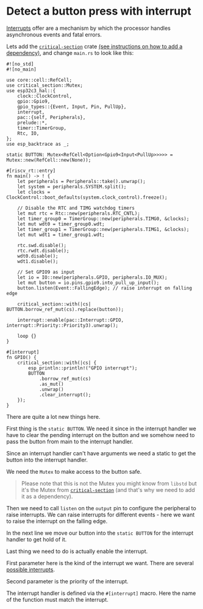 # Detect a button press with interrupt
[Interrupts] offer are a mechanism by which the processor handles asynchronous events and fatal errors.

Lets add the [`critical-section`] crate [(see instructions on how to add a dependency)], and change `main.rs` to look like this:
```rust,ignore
#![no_std]
#![no_main]

use core::cell::RefCell;
use critical_section::Mutex;
use esp32c3_hal::{
    clock::ClockControl,
    gpio::Gpio9,
    gpio_types::{Event, Input, Pin, PullUp},
    interrupt,
    pac::{self, Peripherals},
    prelude::*,
    timer::TimerGroup,
    Rtc, IO,
};
use esp_backtrace as _;

static BUTTON: Mutex<RefCell<Option<Gpio9<Input<PullUp>>>>> = Mutex::new(RefCell::new(None));

#[riscv_rt::entry]
fn main() -> ! {
    let peripherals = Peripherals::take().unwrap();
    let system = peripherals.SYSTEM.split();
    let clocks = ClockControl::boot_defaults(system.clock_control).freeze();

    // Disable the RTC and TIMG watchdog timers
    let mut rtc = Rtc::new(peripherals.RTC_CNTL);
    let timer_group0 = TimerGroup::new(peripherals.TIMG0, &clocks);
    let mut wdt0 = timer_group0.wdt;
    let timer_group1 = TimerGroup::new(peripherals.TIMG1, &clocks);
    let mut wdt1 = timer_group1.wdt;

    rtc.swd.disable();
    rtc.rwdt.disable();
    wdt0.disable();
    wdt1.disable();

    // Set GPIO9 as input
    let io = IO::new(peripherals.GPIO, peripherals.IO_MUX);
    let mut button = io.pins.gpio9.into_pull_up_input();
    button.listen(Event::FallingEdge); // raise interrupt on falling edge

    critical_section::with(|cs| BUTTON.borrow_ref_mut(cs).replace(button));

    interrupt::enable(pac::Interrupt::GPIO, interrupt::Priority::Priority3).unwrap();

    loop {}
}

#[interrupt]
fn GPIO() {
    critical_section::with(|cs| {
        esp_println::println!("GPIO interrupt");
        BUTTON
            .borrow_ref_mut(cs)
            .as_mut()
            .unwrap()
            .clear_interrupt();
    });
}
```

There are quite a lot new things here.

First thing is the `static BUTTON`. We need it since in the interrupt handler we have to clear the pending interrupt on the button and we somehow need to pass the button from main to the interrupt handler.

Since an interrupt handler can't have arguments we need a static to get the button into the interrupt handler.

We need the `Mutex` to make access to the button safe.

> Please note that this is not the Mutex you might know from `libstd` but it's the Mutex from [`critical-section`] (and that's why we need to add it as a dependency).

Then we need to call `listen` on the `output` pin to configure the peripheral to raise interrupts. We can raise interrupts for different events - here we want to raise the interrupt on the falling edge.

In the next line we move our button into the `static BUTTON` for the interrupt handler to get hold of it.

Last thing we need to do is actually enable the interrupt.

First parameter here is the kind of the interrupt we want. There are several [possible interrupts].

Second parameter is the priority of the interrupt.

The interrupt handler is defined via the `#[interrupt]` macro.
Here the name of the function must match the interrupt.


[Interrupts]: https://docs.rust-embedded.org/book/start/interrupts.html
[`critical-section`]: https://crates.io/crates/critical-section
[(see instructions on how to add a dependency)]: ./hello-world.md#add-a-dependency
[possible interrupts]: https://docs.rs/esp32c3/0.5.1/esp32c3/enum.Interrupt.html
